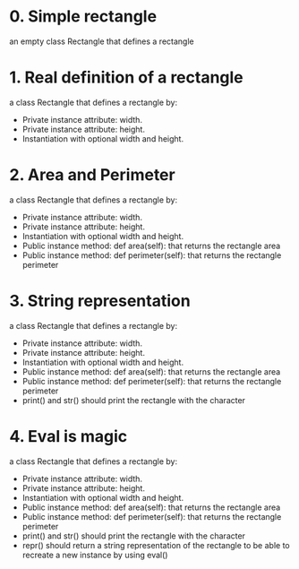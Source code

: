 # 0. Simple rectangle
an empty class Rectangle that defines a rectangle
# 1. Real definition of a rectangle
a class Rectangle that defines a rectangle by:
 * Private instance attribute: width.
 * Private instance attribute: height.
 * Instantiation with optional width and height.
# 2. Area and Perimeter
a class Rectangle that defines a rectangle by:
 * Private instance attribute: width.
 * Private instance attribute: height.
 * Instantiation with optional width and height.
 * Public instance method: def area(self): that returns the rectangle area
 * Public instance method: def perimeter(self): that returns the rectangle perimeter
# 3. String representation
a class Rectangle that defines a rectangle by:
 * Private instance attribute: width.
 * Private instance attribute: height.
 * Instantiation with optional width and height.
 * Public instance method: def area(self): that returns the rectangle area
 * Public instance method: def perimeter(self): that returns the rectangle perimeter
 * print() and str() should print the rectangle with the character
 # 4. Eval is magic
 a class Rectangle that defines a rectangle by:
 * Private instance attribute: width.
 * Private instance attribute: height.
 * Instantiation with optional width and height.
 * Public instance method: def area(self): that returns the rectangle area
 * Public instance method: def perimeter(self): that returns the rectangle perimeter
 * print() and str() should print the rectangle with the character
 * repr() should return a string representation of the rectangle to be able to recreate a new instance by using eval()